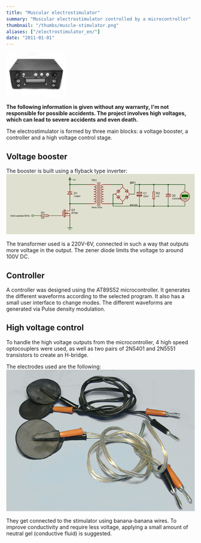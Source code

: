 ```yaml
---
title: "Muscular electrostimulator"
summary: "Muscular electrostimulator controlled by a microcontroller"
thumbnail: "/thumbs/muscle-stimulator.png"
aliases: ["/electrostimulator_en/"]
date: "2011-01-01"
---
```


![Muscle stimulator](/images/electro4.jpg)

**The following information is given without any warranty, I'm not responsible for possible accidents. The project involves high voltages, which can lead to severe accidents and even death.**

The electrostimulator is formed by three main blocks: a voltage booster, a controller and a high voltage control stage.

## Voltage booster
The booster is built using a flyback type inverter:
![Flyback inverter](/images/inversor.png)

The transformer used is a 220V-6V, connected in such a way that outputs more voltage in the output. The zener diode limits the voltage to around 100V DC.

## Controller
A controller was designed using the AT89S52 microcontroller. It generates the different waveforms according to the selected program. It also has a small user interface to change modes. The different waveforms are generated via Pulse density modulation.

## High voltage control
To handle the high voltage outputs from the microcontroller, 4 high speed optocouplers were used, as well as two pairs of 2N5401 and 2N5551 transistors to create an H-bridge.

The electrodes used are the following:
![Electrodes for electrostimulator](/images/electro1.jpg)

They get connected to the stimulator using banana-banana wires. To improve conductivity and require less voltage, applying a small amount of neutral gel (conductive fluid) is suggested.
